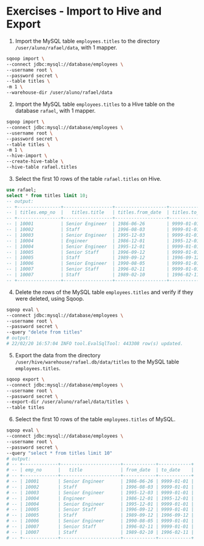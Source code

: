 # Exercises - Import to Hive and Export

1. Import the MySQL table `employees.titles` to the directory `/user/aluno/rafael/data`, with 1 mapper.

```bash
sqoop import \
--connect jdbc:mysql://database/employees \
--username root \
--password secret \
--table titles \
-m 1 \
--warehouse-dir /user/aluno/rafael/data
```

2. Import the MySQL table `employees.titles` to a Hive table on the database `rafael`, with 1 mapper.

```bash
sqoop import \
--connect jdbc:mysql://database/employees \
--username root \
--password secret \
--table titles \
-m 1 \
--hive-import \
--create-hive-table \
--hive-table rafael.titles
```

3. Select the first 10 rows of the table `rafael.titles` on Hive.

```sql
use rafael;
select * from titles limit 10;
-- output:
-- +----------------+------------------+-------------------+-----------------+
-- | titles.emp_no  |   titles.title   | titles.from_date  | titles.to_date  |
-- +----------------+------------------+-------------------+-----------------+
-- | 10001          | Senior Engineer  | 1986-06-26        | 9999-01-01      |
-- | 10002          | Staff            | 1996-08-03        | 9999-01-01      |
-- | 10003          | Senior Engineer  | 1995-12-03        | 9999-01-01      |
-- | 10004          | Engineer         | 1986-12-01        | 1995-12-01      |
-- | 10004          | Senior Engineer  | 1995-12-01        | 9999-01-01      |
-- | 10005          | Senior Staff     | 1996-09-12        | 9999-01-01      |
-- | 10005          | Staff            | 1989-09-12        | 1996-09-12      |
-- | 10006          | Senior Engineer  | 1990-08-05        | 9999-01-01      |
-- | 10007          | Senior Staff     | 1996-02-11        | 9999-01-01      |
-- | 10007          | Staff            | 1989-02-10        | 1996-02-11      |
-- +----------------+------------------+-------------------+-----------------+
```

4. Delete the rows of the MySQL table `employees.titles` and verify if they were deleted, using Sqoop.

```bash
sqoop eval \
--connect jdbc:mysql://database/employees \
--username root \
--password secret \
--query "delete from titles"
# output:
# 22/02/20 16:57:04 INFO tool.EvalSqlTool: 443308 row(s) updated.
```

5. Export the data from the directory `/user/hive/warehouse/rafael.db/data/titles` to the MySQL table `employees.titles`.

```bash
sqoop export \
--connect jdbc:mysql://database/employees \
--username root \
--password secret \
--export-dir /user/aluno/rafael/data/titles \
--table titles
```

6. Select the first 10 rows of the table `employees.titles` of MySQL.

```bash
sqoop eval \
--connect jdbc:mysql://database/employees \
--username root \
--password secret \
--query "select * from titles limit 10"
# output:
# -- +-------------+----------------------+------------+------------+
# -- | emp_no      |   title              | from_date  | to_date    |
# -- +-------------+----------------------+------------+------------+
# -- | 10001       | Senior Engineer      | 1986-06-26 | 9999-01-01 |
# -- | 10002       | Staff                | 1996-08-03 | 9999-01-01 |
# -- | 10003       | Senior Engineer      | 1995-12-03 | 9999-01-01 |
# -- | 10004       | Engineer             | 1986-12-01 | 1995-12-01 |
# -- | 10004       | Senior Engineer      | 1995-12-01 | 9999-01-01 |
# -- | 10005       | Senior Staff         | 1996-09-12 | 9999-01-01 |
# -- | 10005       | Staff                | 1989-09-12 | 1996-09-12 |
# -- | 10006       | Senior Engineer      | 1990-08-05 | 9999-01-01 |
# -- | 10007       | Senior Staff         | 1996-02-11 | 9999-01-01 |
# -- | 10007       | Staff                | 1989-02-10 | 1996-02-11 |
# -- +-------------+----------------------+------------+------------+
```